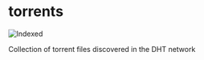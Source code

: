 torrents 
========
![Indexed](https://img.shields.io/badge/indexed-251485-blue)

Collection of torrent files discovered in the DHT network
